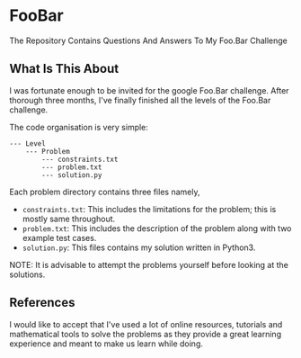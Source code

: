 # FooBar
The Repository Contains Questions And Answers To My Foo.Bar Challenge

## What Is This About
I was fortunate enough to be invited for the google Foo.Bar challenge. After thorough three months, I've finally finished all the levels of the Foo.Bar challenge.

The code organisation is very simple:

```
--- Level
	--- Problem
		--- constraints.txt
		--- problem.txt
		--- solution.py
```

Each problem directory contains three files namely,

- `constraints.txt`: This includes the limitations for the problem; this is mostly same throughout.
- `problem.txt`: This includes the description of the problem along with two example test cases.
- `solution.py`: This files contains my solution written in Python3.

NOTE: It is advisable to attempt the problems yourself before looking at the solutions.

## References

I would like to accept that I've used a lot of online resources, tutorials and mathematical tools to solve the problems as they provide a great learning experience and meant to make us learn while doing.

